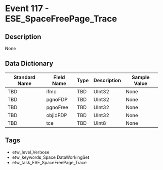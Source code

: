 # Event 117 - ESE_SpaceFreePage_Trace

## Description
None

## Data Dictionary
|Standard Name|Field Name|Type|Description|Sample Value|
|---|---|---|---|---|
|TBD|ifmp|TBD|UInt32|None|None|
|TBD|pgnoFDP|TBD|UInt32|None|None|
|TBD|pgnoFree|TBD|UInt32|None|None|
|TBD|objidFDP|TBD|UInt32|None|None|
|TBD|tce|TBD|UInt8|None|None|

## Tags
* etw_level_Verbose
* etw_keywords_Space DataWorkingSet
* etw_task_ESE_SpaceFreePage_Trace